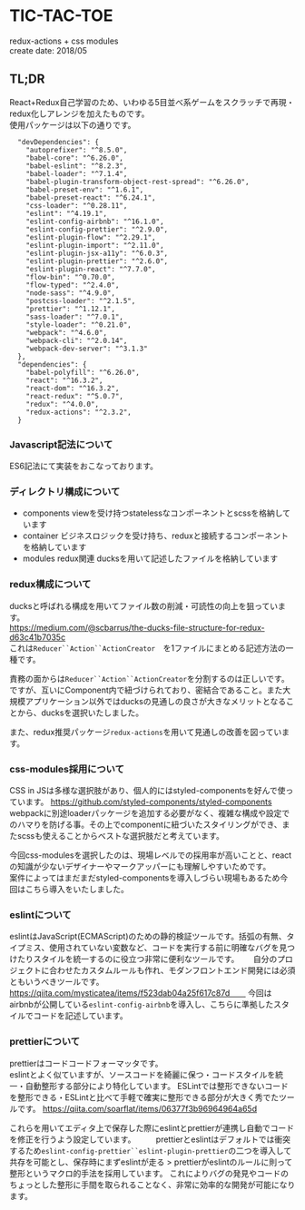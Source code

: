 # TIC-TAC-TOE
redux-actions + css modules  
create date: 2018/05

## TL;DR
React+Redux自己学習のため、いわゆる5目並べ系ゲームをスクラッチで再現・redux化しアレンジを加えたものです。  
使用パッケージは以下の通りです。  

```
  "devDependencies": {
    "autoprefixer": "^8.5.0",
    "babel-core": "^6.26.0",
    "babel-eslint": "^8.2.3",
    "babel-loader": "^7.1.4",
    "babel-plugin-transform-object-rest-spread": "^6.26.0",
    "babel-preset-env": "^1.6.1",
    "babel-preset-react": "^6.24.1",
    "css-loader": "^0.28.11",
    "eslint": "^4.19.1",
    "eslint-config-airbnb": "^16.1.0",
    "eslint-config-prettier": "^2.9.0",
    "eslint-plugin-flow": "^2.29.1",
    "eslint-plugin-import": "^2.11.0",
    "eslint-plugin-jsx-a11y": "^6.0.3",
    "eslint-plugin-prettier": "^2.6.0",
    "eslint-plugin-react": "^7.7.0",
    "flow-bin": "^0.70.0",
    "flow-typed": "^2.4.0",
    "node-sass": "^4.9.0",
    "postcss-loader": "^2.1.5",
    "prettier": "^1.12.1",
    "sass-loader": "^7.0.1",
    "style-loader": "^0.21.0",
    "webpack": "^4.6.0",
    "webpack-cli": "^2.0.14",
    "webpack-dev-server": "^3.1.3"
  },
  "dependencies": {
    "babel-polyfill": "^6.26.0",
    "react": "^16.3.2",
    "react-dom": "^16.3.2",
    "react-redux": "^5.0.7",
    "redux": "^4.0.0",
    "redux-actions": "^2.3.2",
  }
```

### Javascript記法について
ES6記法にて実装をおこなっております。

### ディレクトリ構成について
* components viewを受け持つstatelessなコンポーネントとscssを格納しています
* container ビジネスロジックを受け持ち、reduxと接続するコンポーネントを格納しています
* modules redux関連 ducksを用いて記述したファイルを格納しています

### redux構成について
ducksと呼ばれる構成を用いてファイル数の削減・可読性の向上を狙っています。  
https://medium.com/@scbarrus/the-ducks-file-structure-for-redux-d63c41b7035c  
これは`Reducer``Action``ActionCreator`　を1ファイルにまとめる記述方法の一種です。  
  
責務の面からは`Reducer``Action``ActionCreator`を分割するのは正しいです。  
ですが、互いにComponent内で紐づけられており、密結合であること。また大規模アプリケーション以外ではducksの見通しの良さが大きなメリットとなることから、ducksを選択いたしました。  

また、redux推奨パッケージ`redux-actions`を用いて見通しの改善を図っています。  

### css-modules採用について
CSS in JSは多様な選択肢があり、個人的にはstyled-componentsを好んで使っています。
https://github.com/styled-components/styled-components
webpackに別途loaderパッケージを追加する必要がなく、複雑な構成や設定でのハマりを防げる事。その上でcomponentに紐づいたスタイリングができ、またscssも使えることからベストな選択肢だと考えています。  
  
今回css-modulesを選択したのは、現場レベルでの採用率が高いことと、reactの知識が少ないデザイナーやマークアッパーにも理解しやすいためです。  
案件によってはまだまだstyled-componentsを導入しづらい現場もあるため今回はこちら導入をいたしました。　　

### eslintについて
eslintはJavaScript(ECMAScript)のための静的検証ツールです。括弧の有無、タイプミス、使用されていない変数など、コードを実行する前に明確なバグを見つけたりスタイルを統一するのに役立つ非常に便利なツールです。　　
自分のプロジェクトに合わせたカスタムルールも作れ、モダンフロントエンド開発には必須ともいうべきツールです。　　
https://qiita.com/mysticatea/items/f523dab04a25f617c87d　　
今回はairbnbが公開している`eslint-config-airbnb`を導入し、こちらに準拠したスタイルでコードを記述しています。

### prettierについて
prettierはコードコードフォーマッタです。  
eslintとよく似ていますが、ソースコードを綺麗に保つ・コードスタイルを統一・自動整形する部分により特化しています。
ESLintでは整形できないコードを整形できる・ESLintと比べて手軽で確実に整形できる部分が大きく秀でたツールです。
https://qiita.com/soarflat/items/06377f3b96964964a65d

これらを用いてエディタ上で保存した際にeslintとprettierが連携し自動でコードを修正を行うよう設定しています。 　　 
prettierとeslintはデフォルトでは衝突するため`eslint-config-prettier``eslint-plugin-prettier`の二つを導入して共存を可能とし、保存時にまずeslintが走る > prettierがeslintのルールに則って整形というマクロ的手法を採用しています。
これによりバグの発見やコードのちょっとした整形に手間を取られることなく、非常に効率的な開発が可能になります。
